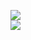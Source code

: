 [![](https://img.shields.io/badge/Made%20With-Github%20Spray-lightgrey.svg?style=for-the-badge&logo=github)](https://github.com/Annihil/github-spray#14879)  
[![](https://i.imgur.com/2DrTn0Z.gif)](https://github.com/Annihil/github-spray)